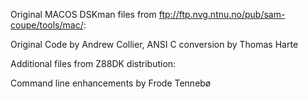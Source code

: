 Original MACOS DSKman files from ftp://ftp.nvg.ntnu.no/pub/sam-coupe/tools/mac/:

Original Code by Andrew Collier, ANSI C conversion by Thomas Harte

Additional files from Z88DK distribution:

Command line enhancements by Frode Tennebø

